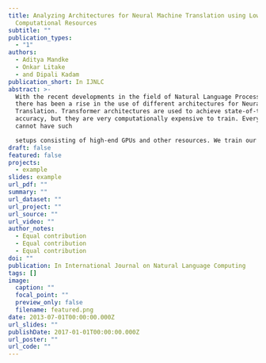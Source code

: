 ```yaml
---
title: Analyzing Architectures for Neural Machine Translation using Low
  Computational Resources
subtitle: ""
publication_types:
  - "1"
authors:
  - Aditya Mandke
  - Onkar Litake
  - and Dipali Kadam
publication_short: In IJNLC
abstract: >-
  With the recent developments in the field of Natural Language Processing,
  there has been a rise in the use of different architectures for Neural Machine
  Translation. Transformer architectures are used to achieve state-of-the-art
  accuracy, but they are very computationally expensive to train. Everyone
  cannot have such

  setups consisting of high-end GPUs and other resources. We train our models on low computational resources and investigate the results. As expected, transformers outperformed other architectures, but there were some surprising results. Transformers consisting of more encoders and decoders took more time to train but had fewer BLEU scores. LSTM performed well in the experiment and took comparatively less time to train than transformers, making it suitable to use in situations having time constraints.
draft: false
featured: false
projects:
  - example
slides: example
url_pdf: ""
summary: ""
url_dataset: ""
url_project: ""
url_source: ""
url_video: ""
author_notes:
  - Equal contribution
  - Equal contribution
  - Equal contribution
doi: ""
publication: In International Journal on Natural Language Computing
tags: []
image:
  caption: ""
  focal_point: ""
  preview_only: false
  filename: featured.png
date: 2013-07-01T00:00:00.000Z
url_slides: ""
publishDate: 2017-01-01T00:00:00.000Z
url_poster: ""
url_code: ""
---
```

